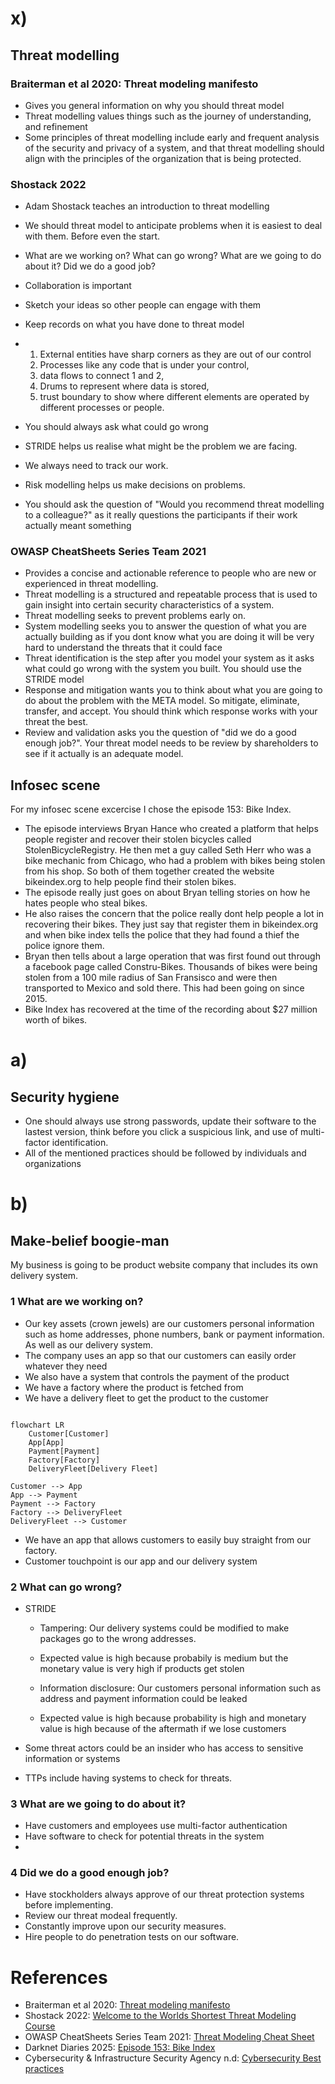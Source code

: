 # x)

## Threat modelling

### Braiterman et al 2020: Threat modeling manifesto

- Gives you general information on why you should threat model
- Threat modelling values things such as the journey of understanding, and refinement
- Some principles of threat modelling include early and frequent analysis of the security and privacy of a system, and that threat modelling should align with the principles of the organization that is being protected.

### Shostack 2022 

- Adam Shostack teaches an introduction to threat modelling
- We should threat model to anticipate problems when it is easiest to deal with them. Before even the start.
- What are we working on? What can go wrong? What are we going to do about it? Did we do a good job?
- Collaboration is important
- Sketch your ideas so other people can engage with them
- Keep records on what you have done to threat model
- 
  1. External entities have sharp corners as they are out of our control
  2. Processes like any code that is under your control,
  3. data flows to connect 1 and 2,
  4. Drums to represent where data is stored,
  5. trust boundary to show where different elements are operated by different processes or people.

- You should always ask what could go wrong
- STRIDE helps us realise what might be the problem we are facing.
- We always need to track our work.
- Risk modelling helps us make decisions on problems.
- You should ask the question of "Would you recommend threat modelling to a colleague?" as it really questions the participants if their work actually meant something

### OWASP CheatSheets Series Team 2021

- Provides a concise and actionable reference to people who are new or experienced in threat modelling.
- Threat modelling is a structured and repeatable process that is used to gain insight into certain security characteristics of a system.
- Threat modelling seeks to prevent problems early on.
- System modelling seeks you to answer the question of what you are actually building as if you dont know what you are doing it will be very hard to understand the threats that it could face
- Threat identification is the step after you model your system as it asks what could go wrong with the system you built. You should use the STRIDE model
- Response and mitigation wants you to think about what you are going to do about the problem with the META model. So mitigate, eliminate, transfer, and accept. You should think which response works with your threat the best.
- Review and validation asks you the question of "did we do a good enough job?". Your threat model needs to be review by shareholders to see if it actually is an adequate model.

## Infosec scene

For my infosec scene excercise I chose the episode 153: Bike Index.

- The episode interviews Bryan Hance who created a platform that helps people register and recover their stolen bicycles called StolenBicycleRegistry. He then met a guy called Seth Herr who was a bike mechanic from Chicago, who had a problem with
  bikes being stolen from his shop. So both of them together created the website bikeindex.org to help people find their stolen bikes.
- The episode really just goes on about Bryan telling stories on how he hates people who steal bikes.
- He also raises the concern that the police really dont help people a lot in recovering their bikes. They just say that register them in bikeindex.org and when bike index tells the police that they had found a thief the police ignore them.
- Bryan then tells about a large operation that was first found out through a facebook page called Constru-Bikes. Thousands of bikes were being stolen from a 100 mile radius of San Fransisco and were then transported to Mexico and sold there. This had been going
  on since 2015.
- Bike Index has recovered at the time of the recording about $27 million worth of bikes.

# a)

## Security hygiene

- One should always use strong passwords, update their software to the lastest version, think before you click a suspicious link, and use of multi-factor identification.
- All of the mentioned practices should be followed by individuals and organizations

# b)

## Make-belief boogie-man

My business is going to be product website company that includes its own delivery system. 

### 1 What are we working on?

- Our key assets (crown jewels) are our customers personal information such as home addresses, phone numbers, bank or payment information. As well as our delivery system.
- The company uses an app so that our customers can easily order whatever they need
- We also have a system that controls the payment of the product
- We have a factory where the product is fetched from
- We have a delivery fleet to get the product to the customer

```mermaid

flowchart LR
    Customer[Customer]
    App[App]
    Payment[Payment]
    Factory[Factory]
    DeliveryFleet[Delivery Fleet]

Customer --> App
App --> Payment
Payment --> Factory
Factory --> DeliveryFleet
DeliveryFleet --> Customer

```

- We have an app that allows customers to easily buy straight from our factory.
- Customer touchpoint is our app and our delivery system

### 2 What can go wrong?

-  STRIDE
   - Tampering: Our delivery systems could be modified to make packages go to the wrong addresses.
   - Expected value is high because probabily is medium but the monetary value is very high if products get stolen
 
   - Information disclosure: Our customers personal information such as address and payment information could be leaked
   - Expected value is high because probability is high and monetary value is high because of the aftermath if we lose customers
 
- Some threat actors could be an insider who has access to sensitive information or systems
- TTPs include having systems to check for threats.

### 3 What are we going to do about it?

- Have customers and employees use multi-factor authentication
- Have software to check for potential threats in the system
- 

### 4 Did we do a good enough job?

- Have stockholders always approve of our threat protection systems before implementing.
- Review our threat modeal frequently.
- Constantly improve upon our security measures.
- Hire people to do penetration tests on our software.













# References

- Braiterman et al 2020: [Threat modeling manifesto](https://www.threatmodelingmanifesto.org/)
- Shostack 2022: [Welcome to the Worlds Shortest Threat Modeling Course ](https://www.youtube.com/playlist?list=PLCVhBqLDKoOOZqKt74QI4pbDUnXSQo0nf)
- OWASP CheatSheets Series Team 2021: [Threat Modeling Cheat Sheet](https://cheatsheetseries.owasp.org/cheatsheets/Threat_Modeling_Cheat_Sheet.html)
- Darknet Diaries 2025: [Episode 153: Bike Index](https://darknetdiaries.com/episode/153/)
- Cybersecurity & Infrastructure Security Agency n.d: [Cybersecurity Best practices](https://www.cisa.gov/topics/cybersecurity-best-practices)




